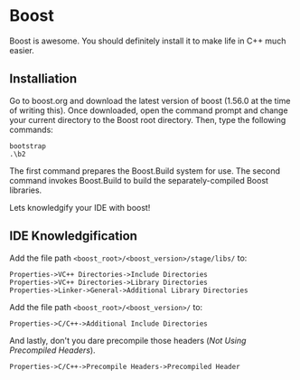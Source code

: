 # Boost
Boost is awesome. You should definitely install it to make life in C++ much easier.

## Installiation
Go to boost.org and download the latest version of boost (1.56.0 at the time of writing this). Once downloaded, open the command prompt and change your current directory to the Boost root directory. Then, type the following commands:

    bootstrap
    .\b2

The first command prepares the Boost.Build system for use. The second command invokes Boost.Build to build the separately-compiled Boost libraries.

Lets knowledgify your IDE with boost!

## IDE Knowledgification

Add the file path ```<boost_root>/<boost_version>/stage/libs/``` to:

    Properties->VC++ Directories->Include Directories
    Properties->VC++ Directories->Library Directories
    Properties->Linker->General->Additional Library Directories
    
Add the file path ```<boost_root>/<boost_version>/``` to:

    Properties->C/C++->Additional Include Directories
    
And lastly, don't you dare precompile those headers (*Not Using Precompiled Headers*).

    Properties->C/C++->Precompile Headers->Precompiled Header      
